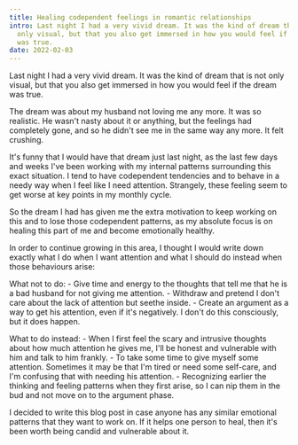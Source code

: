 ```yaml
---
title: Healing codependent feelings in romantic relationships
intro: Last night I had a very vivid dream. It was the kind of dream that is not
  only visual, but that you also get immersed in how you would feel if the dream
  was true.
date: 2022-02-03
---
```

Last night I had a very vivid dream. It was the kind of dream that is not only visual, but that you also get immersed in how you would feel if the dream was true.

The dream was about my husband not loving me any more. It was so realistic. He wasn't nasty about it or anything, but the feelings had completely gone, and so he didn't see me in the same way any more. It felt crushing.

It's funny that I would have that dream just last night, as the last few days and weeks I've been working with my internal patterns surrounding this exact situation. I tend to have codependent tendencies and to behave in a needy way when I feel like I need attention. Strangely, these feeling seem to get worse at key points in my monthly cycle.

So the dream I had has given me the extra motivation to keep working on this and to lose those codependent patterns, as my absolute focus is on healing this part of me and become emotionally healthy.

In order to continue growing in this area, I thought I would write down exactly what I do when I want attention and what I should do instead when those behaviours arise:

What not to do: - Give time and energy to the thoughts that tell me that he is a bad husband for not giving me attention. - Withdraw and pretend I don't care about the lack of attention but seethe inside. - Create an argument as a way to get his attention, even if it's negatively. I don't do this consciously, but it does happen.

What to do instead: - When I first feel the scary and intrusive thoughts about how much attention he gives me, I'll be honest and vulnerable with him and talk to him frankly. - To take some time to give myself some attention. Sometimes it may be that I'm tired or need some self-care, and I'm confusing that with needing his attention. - Recognizing earlier the thinking and feeling patterns when they first arise, so I can nip them in the bud and not move on to the argument phase.

I decided to write this blog post in case anyone has any similar emotional patterns that they want to work on. If it helps one person to heal, then it's been worth being candid and vulnerable about it.
